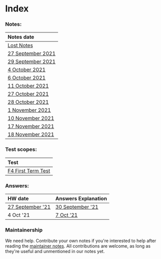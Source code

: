 # Index #

### Notes: ###

| Notes date|
| :------------------- | 
| [Lost Notes](/notes/LostNotes.md) |
| [27 September 2021](/notes/27Sep.md) |
| [29 September 2021](/notes/29Sep.md) |
| [4 October 2021](/notes/04Oct.md) |
| [6 October 2021](/notes/06Oct.md) |
| [11 October 2021](/notes/11Oct.md) |
| [27 October 2021](/notes/27Oct.md) |
| [28 October 2021](/notes/28Oct.md) |
| [1 November 2021](/notes/01Nov.md) |
| [10 November 2021](/notes/10Nov.md) |
| [17 November 2021](/notes/17Nov.md) |
| [18 November 2021](/notes/18Nov.md) |

### Test scopes: ###

| Test                 |
| :------------------- | 
| [F4 First Term Test](/tests/F4-FTT.md) |

### Answers: ###

| HW date                 | Answers Explanation |
| :------------------- | :------------------- | 
| [27 September '21](/answers/27Sep.md) | [30 September '21](/answers/exp-27Sep.md) |
| 4 Oct '21 | [7 Oct '21](/answers/exp-04Oct.md) 



### Maintainership ###
We need help. Contribute your own notes if you're interested to help after reading the [maintainer notes](/MAINTAINERS.md). All contributions are welcome, as long as they're useful and unmentioned in our notes yet.